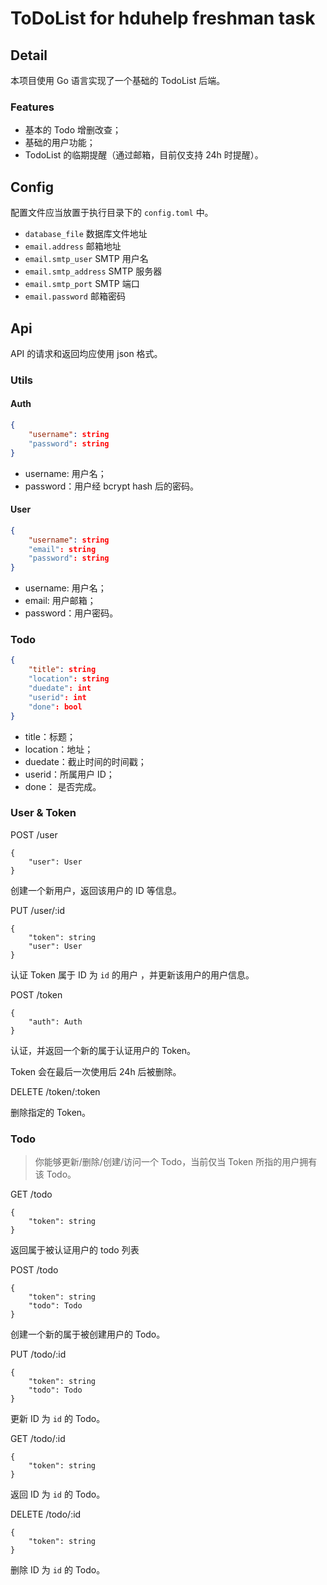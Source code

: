 # ToDoList for hduhelp freshman task

## Detail

本项目使用 Go 语言实现了一个基础的 TodoList 后端。

### Features

- 基本的 Todo 增删改查；
- 基础的用户功能；
- TodoList 的临期提醒（通过邮箱，目前仅支持 24h 时提醒）。

## Config

配置文件应当放置于执行目录下的 `config.toml` 中。

- `database_file` 数据库文件地址
- `email.address` 邮箱地址
- `email.smtp_user` SMTP 用户名
- `email.smtp_address` SMTP 服务器
- `email.smtp_port` SMTP 端口
- `email.password` 邮箱密码

## Api

API 的请求和返回均应使用 json 格式。

### Utils

#### Auth

```json
{
    "username": string
    "password": string
}
```

- username: 用户名；
- password：用户经 bcrypt hash 后的密码。

#### User 

```json
{
    "username": string
    "email": string
    "password": string
}
```

- username: 用户名；
- email: 用户邮箱；
- password：用户密码。

### Todo

```json
{
    "title": string
    "location": string
    "duedate": int
    "userid": int
    "done": bool
}
```

- title：标题；
- location：地址；
- duedate：截止时间的时间戳；
- userid：所属用户 ID；
- done： 是否完成。

### User & Token

POST /user

```
{
    "user": User
}
```

创建一个新用户，返回该用户的 ID 等信息。


PUT /user/:id

```
{
    "token": string
    "user": User
}
```

认证 Token 属于 ID 为 `id` 的用户 ，并更新该用户的用户信息。

POST /token

```
{
    "auth": Auth
}
```

认证，并返回一个新的属于认证用户的 Token。

Token 会在最后一次使用后 24h 后被删除。

DELETE /token/:token

删除指定的 Token。

### Todo

> 你能够更新/删除/创建/访问一个 Todo，当前仅当 Token 所指的用户拥有该 Todo。

GET /todo

```
{
    "token": string
}
```

返回属于被认证用户的 todo 列表

POST /todo

```
{
    "token": string
    "todo": Todo
}
```

创建一个新的属于被创建用户的 Todo。

PUT /todo/:id

```
{
    "token": string
    "todo": Todo
}
```

更新 ID 为 `id` 的 Todo。

GET /todo/:id

```
{
    "token": string
}
```

返回 ID 为 `id` 的 Todo。

DELETE /todo/:id

```
{
    "token": string
}
```

删除 ID 为 `id` 的 Todo。
